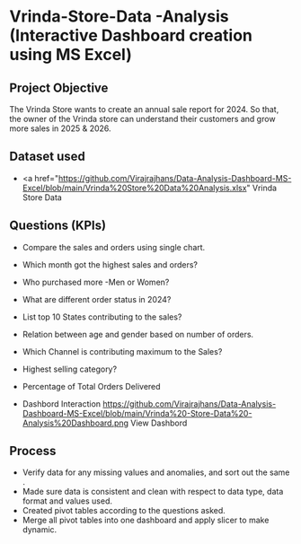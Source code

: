 # Vrinda-Store-Data -Analysis (Interactive Dashboard creation using MS Excel)
## Project  Objective 
The Vrinda Store wants to create an annual sale report for 2024. So that, the owner of the Vrinda store can understand their customers and grow more sales in 2025 & 2026.

## Dataset used 
- <a href="https://github.com/Virajrajhans/Data-Analysis-Dashboard-MS-Excel/blob/main/Vrinda%20Store%20Data%20Analysis.xlsx" Vrinda Store Data</a>

## Questions (KPIs)
-	Compare the sales and orders using single chart.
-	Which month got the highest sales and orders?
-	Who purchased more -Men or Women?
-	What are different order status in 2024?
-	List top 10 States contributing to the sales?
-	Relation between age and gender based on number of orders.
-	Which Channel is contributing maximum to the Sales?
-	Highest selling category?
-	Percentage of Total Orders Delivered

- Dashbord Interaction https://github.com/Virajrajhans/Data-Analysis-Dashboard-MS-Excel/blob/main/Vrinda%20-Store-Data%20-Analysis%20Dashboard.png View Dashbord 

## Process
-	Verify data for any missing values and anomalies, and sort out the same .
-	Made sure data is consistent and clean with respect to data type, data format and values used.
-	Created pivot tables according to the questions asked.
-	Merge all pivot tables into one dashboard and apply slicer to make dynamic.
